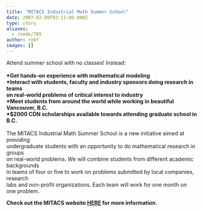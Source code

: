 ```yaml
---
title: "MITACS Industrial Math Summer School"
date: 2007-02-09T03:11:00.000Z
type: story
aliases:
  - /node/705
author: robf
images: []
---
```


<div class="field field-name-body field-type-text-with-summary field-label-hidden"><div class="field-items"><div class="field-item even"><p>Attend summer school with no classes! Instead:<br>
<b><br>
*Get hands-on experience with mathematical modeling<br>
*Interact with students, faculty and industry sponsors doing research in teams<br>
on real-world problems of critical interest to industry<br>
*Meet students from around the world while working in beautiful Vancouver, B.C.<br>
*$2000 CDN scholarships available towards attending graduate school in B.C.<br>
</b><br>
The MITACS Industrial Math Summer School is a new initiative aimed at providing<br>
undergraduate students with an opportunity to do mathematical research in groups<br>
on real-world problems.  We will combine students from different academic backgrounds<br>
in teams of four or five to work on problems submitted by local companies, research<br>
labs and non-profit organizations.  Each team will work for one month on one problem.</p>
<p><b>Check out the MITACS website </b><a href="http://mitacs.ca/main.php?mid=10000326&amp;pid=245" target="_blank"><b>HERE</b></a><b> for more information.</b></p>
</div></div></div>    <footer>
          </footer>